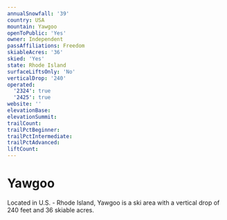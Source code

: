 ```yaml
---
annualSnowfall: '39'
country: USA
mountain: Yawgoo
openToPublic: 'Yes'
owner: Independent
passAffiliations: Freedom
skiableAcres: '36'
skied: 'Yes'
state: Rhode Island
surfaceLiftsOnly: 'No'
verticalDrop: '240'
operated:
  '2324': true
  '2425': true
website: ''
elevationBase:
elevationSummit:
trailCount:
trailPctBeginner:
trailPctIntermediate:
trailPctAdvanced:
liftCount:
---
```



# Yawgoo

Located in U.S. - Rhode Island, Yawgoo is a ski area with a vertical drop of 240 feet and 36 skiable acres.
